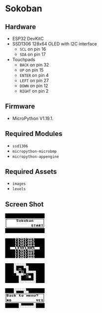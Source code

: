 # Sokoban

## Hardware

- ESP32 DevKitC
- SSD1306 128x64 OLED with I2C interface
    - `SCL` on pin 16
    - `SDA` on pin 17
- Touchpads
    - `BACK` on pin 32
    - `UP` on pin 15
    - `ENTER` on pin 4
    - `LEFT` on pin 27
    - `DOWN` on pin 12
    - `RIGHT` on pin 2

## Firmware

- MicroPython V1.19.1.

## Required Modules

- `ssd1306`
- `micropython-microbmp`
- `micropython-appengine`

## Required Assets

- `images`
- `levels`

## Screen Shot

![sokoban screenshot 1](sokoban_screenshot_1.bmp)

![sokoban screenshot 2](sokoban_screenshot_2.bmp)

![sokoban screenshot 3](sokoban_screenshot_3.bmp)

![sokoban screenshot 4](sokoban_screenshot_4.bmp)
